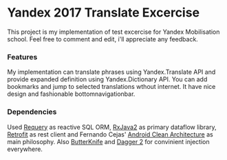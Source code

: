 # Yandex 2017 Translate Excercise
This project is my implementation of test excercise for Yandex Mobilisation school.
Feel free to comment and edit, i'll appreciate any feedback.

### Features
My implementation can translate phrases using Yandex.Translate API and provide expanded definition using Yandex.Dictionary API. You can add bookmarks and jump to selected translations wthout internet. It have nice design and fashionable bottomnavigationbar.

### Dependencies
Used [Requery](https://github.com/requery/requery) as reactive SQL ORM, [RxJava2](https://github.com/ReactiveX/RxJava) as primary dataflow library, [Retrofit](https://github.com/square/retrofit) as rest client and Fernando Cejas' [Android Clean Architecture](https://github.com/android10/Android-CleanArchitecture) as main philosophy. Also [ButterKnife](https://github.com/JakeWharton/butterknife) and [Dagger 2](https://google.github.io/dagger/) for convinient injection everywhere.
